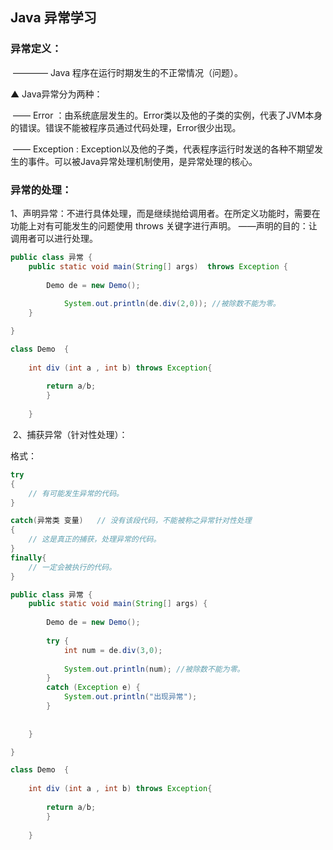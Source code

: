 ## Java 异常学习

### 异常定义：

​	———— Java 程序在运行时期发生的不正常情况（问题）。

▲ Java异常分为两种：

​	—— Error ：由系统底层发生的。Error类以及他的子类的实例，代表了JVM本身的错误。错误不能被程序员通过代码处理，Error很少出现。

​	—— Exception : Exception以及他的子类，代表程序运行时发送的各种不期望发生的事件。可以被Java异常处理机制使用，是异常处理的核心。

### 异常的处理：

​	1、声明异常：不进行具体处理，而是继续抛给调用者。在所定义功能时，需要在功能上对有可能发生的问题使用 throws 关键字进行声明。	——声明的目的：让调用者可以进行处理。

~~~java
public class 异常 {
	public static void main(String[] args)	throws Exception {
		
		Demo de = new Demo();
		
			System.out.println(de.div(2,0)); //被除数不能为零。
	}

}

class Demo	{
	
	int div (int a , int b) throws Exception{
		
		return a/b;
		}
	
	}
~~~



​	2、捕获异常（针对性处理）：

格式：

~~~java
try
{
	// 有可能发生异常的代码。
}

catch(异常类 变量)	// 没有该段代码，不能被称之异常针对性处理
{
	// 这是真正的捕获，处理异常的代码。
}
finally{
	// 一定会被执行的代码。
}
~~~

~~~java
public class 异常 {
	public static void main(String[] args) {
		
		Demo de = new Demo();
		
		try {
			int num = de.div(3,0);
		
			System.out.println(num); //被除数不能为零。
		}
		catch (Exception e) {
			System.out.println("出现异常");
		}
		
		
	}

}

class Demo	{
	
	int div (int a , int b) throws Exception{
		
		return a/b;
		}
	
	}
~~~



 

